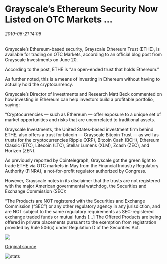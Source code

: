 # Grayscale’s Ethereum Security Now Listed on OTC Markets ...

###### 2019-06-21 14:06

Grayscale’s Ethereum-based security, Grayscale Ethereum Trust (ETHE), is available for trading on OTC Markets, according to an official blog post from Grayscale Investments on June 20.

According to the post, ETHE is “an open-ended trust that holds Ethereum.”

As further noted, this is a means of investing in Ethereum without having to actually hold the cryptocurrency.

Grayscale’s Director of Investments and Research Matt Beck commented on how investing in Ethereum can help investors build a profitable portfolio, saying:

“Cryptocurrencies — such as Ethereum — offer exposure to a unique set of market opportunities and risks that are uncorrelated to traditional assets.

Grayscale Investments, the United States-based investment firm behind ETHE, also offers a trust for bitcoin — Grayscale Bitcoin Trust — as well as trusts for the cryptocurrencies Ripple (XRP), Bitcoin Cash (BCH), Ethereum Classic (ETC), Litecoin (LTC), Stellar Lumens (XLM), Zcash (ZEC), and Horizen (ZEN).

As previously reported by Cointelegraph, Grayscale got the green light to trade ETHE via OTC markets in May from the Financial Industry Regulatory Authority (FINRA), a not-for-profit regulator authorized by Congress.

However, Grayscale notes in its disclaimer that the trusts are not registered with the major American governmental watchdog, the Securities and Exchange Commission (SEC):

“The Products are NOT registered with the Securities and Exchange Commission (“SEC”) or any other regulatory agency in any jurisdiction, and are NOT subject to the same regulatory requirements as SEC-registered exchange traded funds or mutual funds \[...\] The Offered Products are being offered in private placements pursuant to the exemption from registration provided by Rule 506(c) under Regulation D of the Securities Act.

![](https://s3.cointelegraph.com/storage/uploads/view/bb6b0d305979c80c03f369b54304520c.png)

[Original source](https://cointelegraph.com/news/grayscales-ethereum-security-now-listed-on-otc-markets)

![stats](https://c.statcounter.com/11760860/0/a89fa40b/1/ "stats")
